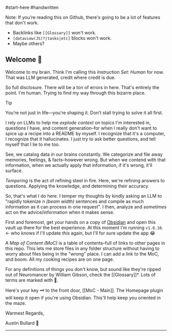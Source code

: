 #start-here #handwritten

Note: If you're reading this on Github, there's going to be a lot of features that don't work. 
- Backlinks like `[[Glossary]]` won't work.
- ```[dataview(JS)?|tasks|etc]``` blocks won't work.
- Maybe others? 
## Welcome 🤙
Welcome to my brain. Think I'm calling this *Instruction Set: Human* for now. That was LLM generated, credit where credit is due.

So full disclosure. There will be a ton of errors in here. That's entirely the point. I'm human. Trying to find my way through this bizarre place.

> [!tip]
> You’re not just in life—you’re shaping it. Don’t stall trying to solve it all first.

I rely on LLMs to help me *explode context* on topics I'm interested in, questions I have, and content generation–for when I really don't want to spice up a recipe into a README by myself. I recognize that it's a computer, I recognize that it hallucinates. I just try to ask better questions, and tell myself that I lie to me too. 

See, we catalog data in our brains constantly. We categorize and file away memories, feelings, & facts–however wrong. But when we contend with that information, when we actually apply that information, if it's wrong, it'll surface.

*Tempering* is the act of refining steel in fire. Here, we're refining answers to questions. Applying the knowledge, and determining their accuracy. 

So, that's what I do here. I temper my thoughts by kindly asking an LLM to "rapidly tokenize *n (beam width)* sentences and compile as much information as it can process in one request". I then, analyze and *sometimes* act on the advice/information when it makes sense. 

First and foremost, get your hands on a copy of [Obsidian](https://obsidian.md/) and open this vault up there for the best experience. At this moment I'm running `v1.8.10`. <- who knows if I'll update *this* again, but I'll for sure update the app 😂

A *Map of Content (MoC)* is a table of contents–full of links to other pages in this repo. This lets me store files in any folder structure without having to worry about files being in the "wrong" place. I can add a link to the MoC, and boom. All my cooking recipes are on one page. 

For any definitions of things you don't know, but sound like they're ripped out of Neuromancer by William Gibson, check the [[Glossary]]\*. Lots of terms are marked with 📘.

Here's your key 🗝️ to the front door, [[MoC - Main]]. The Homepage plugin will keep it open if you're using Obsidian. This'll help keep you oriented in the maze.

Warmest Regards,

Austin Bullard 🍻

---
